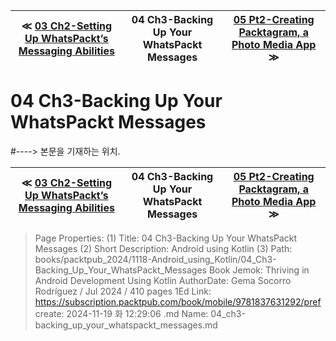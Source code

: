 
| ≪ [ 03 Ch2-Setting Up WhatsPackt’s Messaging Abilities ](/books/packtpub_2024/1118-Android_using_Kotlin/03_Ch2-Setting_Up_WhatsPackts_Messaging_Abilities) | 04 Ch3-Backing Up Your WhatsPackt Messages | [ 05 Pt2-Creating Packtagram, a Photo Media App ](/books/packtpub_2024/1118-Android_using_Kotlin/05_Pt2-Creating_Packtagram_a_Photo_Media_App) ≫ |
|:----:|:----:|:----:|

# 04 Ch3-Backing Up Your WhatsPackt Messages
#----> 본문을 기재하는 위치.



| ≪ [ 03 Ch2-Setting Up WhatsPackt’s Messaging Abilities ](/books/packtpub_2024/1118-Android_using_Kotlin/03_Ch2-Setting_Up_WhatsPackts_Messaging_Abilities) | 04 Ch3-Backing Up Your WhatsPackt Messages | [ 05 Pt2-Creating Packtagram, a Photo Media App ](/books/packtpub_2024/1118-Android_using_Kotlin/05_Pt2-Creating_Packtagram_a_Photo_Media_App) ≫ |
|:----:|:----:|:----:|

> Page Properties:
> (1) Title: 04 Ch3-Backing Up Your WhatsPackt Messages
> (2) Short Description: Android using Kotlin
> (3) Path: books/packtpub_2024/1118-Android_using_Kotlin/04_Ch3-Backing_Up_Your_WhatsPackt_Messages
> Book Jemok: Thriving in Android Development Using Kotlin
> AuthorDate: Gema Socorro Rodríguez / Jul 2024 / 410 pages 1Ed
> Link: https://subscription.packtpub.com/book/mobile/9781837631292/pref
> create: 2024-11-19 화 12:29:06
> .md Name: 04_ch3-backing_up_your_whatspackt_messages.md

